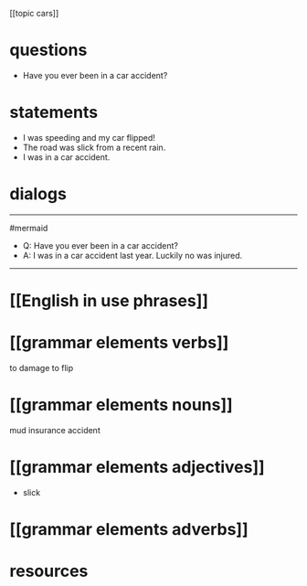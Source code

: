 [[topic cars]]
# questions
- Have you ever been in a car accident?

# statements
- I was speeding and my car flipped!
- The road was slick from a recent rain.
- I was in a car accident.

# dialogs
---
#mermaid 

- Q: Have you ever been in a car accident?
- A: I was in a car accident last year. Luckily no was injured.

---

# [[English in use phrases]]

# [[grammar elements verbs]]
to damage
to flip

# [[grammar elements nouns]]
mud
insurance
accident


# [[grammar elements adjectives]]
- slick
# [[grammar elements adverbs]]

# resources
